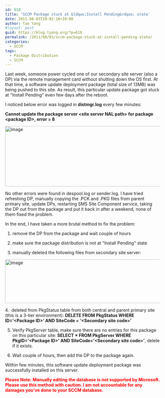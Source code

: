 ```yaml
---
id: 618
title: 'SCCM Package stuck at &ldquo;Install Pending&rdquo; state'
date: 2011-08-03T10:02:10+10:00
author: Tao Yang
#layout: post
guid: https://blog.tyang.org/?p=618
permalink: /2011/08/03/sccm-package-stuck-at-install-pending-state/
categories:
  - SCCM
tags:
  - Package Distribution
  - SCCM
---
```

Last week, someone power cycled one of our secondary site server (also a DP) via the remote management card without shutting down the OS first. At that time, a software update deployment package (total size of 13MB) was being pushed to this site. As result, this particular update package got stuck at "Install Pending" even few days after the reboot.

I noticed below error was logged in <strong>distmgr.log</strong> every few minutes:

<strong>Cannot update the package server &lt;site server NAL path&gt; for package &lt;package ID&gt;, error = 8</strong>

<a href="https://blog.tyang.org/wp-content/uploads/2011/08/image.png"><img style="background-image: none; padding-left: 0px; padding-right: 0px; display: inline; padding-top: 0px; border: 0px;" title="image" src="https://blog.tyang.org/wp-content/uploads/2011/08/image_thumb.png" alt="image" width="580" height="196" border="0" /></a>

No other errors were found in despool.log or sender.log. I have tried refreshing DP, manually copying the .PCK and .PKG files from parent primary site, update DPs, restarting SMS Site Component service, taking the DP out from the package and put it back in after a weekend, none of them fixed the problem.

In the end, I have taken a more brutal method to fix the problem:

1. remove the DP from the package and wait couple of hours

2. make sure the package distribution is not at "Install Pending" state

3. manually deleted the following files from secondary site server:

<a href="https://blog.tyang.org/wp-content/uploads/2011/08/image1.png"><img style="border: 0px currentColor; padding-top: 0px; padding-right: 0px; padding-left: 0px; display: inline; background-image: none;" title="image" src="https://blog.tyang.org/wp-content/uploads/2011/08/image_thumb1.png" alt="image" width="626" height="142" border="0" /></a>

4.  deleted from PkgStatus table from both central and parent primary site (this is a 3-tier environment): <strong>DELETE FROM PkgStatus WHERE ID=’&lt;Package ID&gt;’ AND SiteCode = ‘&lt;Secondary site code&gt;’</strong>

5. Verify PkgServer table, make sure there are no entries for this package on this particular site: <strong>SELECT * FROM PkgServer WHERE PkgID=’&lt;Package ID&gt;’ AND SiteCode=’&lt;Secondary site code&gt;’</strong>, delete if it exists.

6. Wait couple of hours, then add the DP to the package again.

Within few minutes, this software update deployment package was successfully installed on this server.

<strong><span style="color: #ff0000;">Please Note: Manually editing the database is not supported by Microsoft. Please use this method with caution. I am not accountable for any damages you’ve done to your SCCM database.</span></strong>